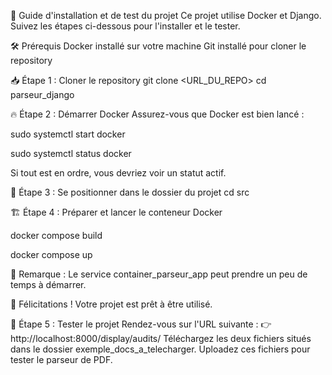 🚀 Guide d'installation et de test du projet
Ce projet utilise Docker et Django. Suivez les étapes ci-dessous pour l'installer et le tester.

🛠️ Prérequis
Docker installé sur votre machine
Git installé pour cloner le repository

📥 Étape 1 : Cloner le repository
git clone <URL_DU_REPO>
cd parseur_django

🔥 Étape 2 : Démarrer Docker
Assurez-vous que Docker est bien lancé :

sudo systemctl start docker

sudo systemctl status docker

Si tout est en ordre, vous devriez voir un statut actif.

📂 Étape 3 : Se positionner dans le dossier du projet
cd src

🏗️ Étape 4 : Préparer et lancer le conteneur Docker

docker compose build

docker compose up

📌 Remarque : Le service container_parseur_app peut prendre un peu de temps à démarrer.

🎉 Félicitations ! Votre projet est prêt à être utilisé.

🧪 Étape 5 : Tester le projet
Rendez-vous sur l'URL suivante :
👉 http://localhost:8000/display/audits/
Téléchargez les deux fichiers situés dans le dossier exemple_docs_a_telecharger.
Uploadez ces fichiers pour tester le parseur de PDF.


